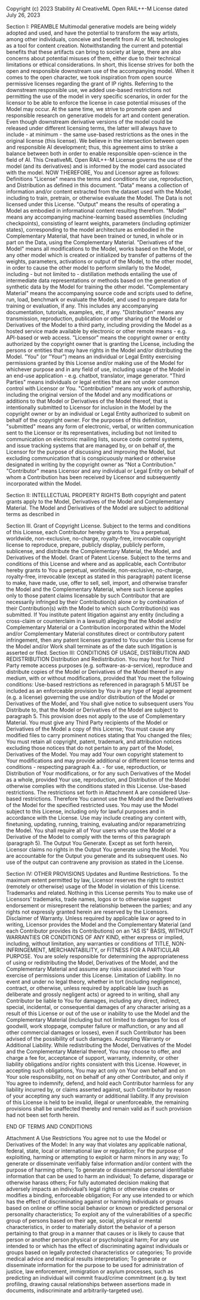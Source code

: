 Copyright (c) 2023 Stability AI
CreativeML Open RAIL++-M License dated July 26, 2023

Section I: PREAMBLE
Multimodal generative models are being widely adopted and used, and have 
the potential to transform the way artists, among other individuals, 
conceive and benefit from AI or ML technologies as a tool for content 
creation.
Notwithstanding the current and potential benefits that these artifacts 
can bring to society at large, there are also concerns about potential 
misuses of them, either due to their technical limitations or ethical 
considerations.
In short, this license strives for both the open and responsible 
downstream use of the accompanying model. When it comes to the open 
character, we took inspiration from open source permissive licenses 
regarding the grant of IP rights. Referring to the downstream responsible 
use, we added use-based restrictions not permitting the use of the model 
in very specific scenarios, in order for the licensor to be able to 
enforce the license in case potential misuses of the Model may occur. At 
the same time, we strive to promote open and responsible research on 
generative models for art and content generation.
Even though downstream derivative versions of the model could be released 
under different licensing terms, the latter will always have to include - 
at minimum - the same use-based restrictions as the ones in the original 
license (this license). We believe in the intersection between open and 
responsible AI development; thus, this agreement aims to strike a balance 
between both in order to enable responsible open-science in the field of 
AI.
This CreativeML Open RAIL++-M License governs the use of the model (and 
its derivatives) and is informed by the model card associated with the 
model.
NOW THEREFORE, You and Licensor agree as follows:
Definitions
"License" means the terms and conditions for use, reproduction, and 
Distribution as defined in this document.
"Data" means a collection of information and/or content extracted from the 
dataset used with the Model, including to train, pretrain, or otherwise 
evaluate the Model. The Data is not licensed under this License.
"Output" means the results of operating a Model as embodied in 
informational content resulting therefrom.
"Model" means any accompanying machine-learning based assemblies 
(including checkpoints), consisting of learnt weights, parameters 
(including optimizer states), corresponding to the model architecture as 
embodied in the Complementary Material, that have been trained or tuned, 
in whole or in part on the Data, using the Complementary Material.
"Derivatives of the Model" means all modifications to the Model, works 
based on the Model, or any other model which is created or initialized by 
transfer of patterns of the weights, parameters, activations or output of 
the Model, to the other model, in order to cause the other model to 
perform similarly to the Model, including - but not limited to - 
distillation methods entailing the use of intermediate data 
representations or methods based on the generation of synthetic data by 
the Model for training the other model.
"Complementary Material" means the accompanying source code and scripts 
used to define, run, load, benchmark or evaluate the Model, and used to 
prepare data for training or evaluation, if any. This includes any 
accompanying documentation, tutorials, examples, etc, if any.
"Distribution" means any transmission, reproduction, publication or other 
sharing of the Model or Derivatives of the Model to a third party, 
including providing the Model as a hosted service made available by 
electronic or other remote means - e.g. API-based or web access.
"Licensor" means the copyright owner or entity authorized by the copyright 
owner that is granting the License, including the persons or entities that 
may have rights in the Model and/or distributing the Model.
"You" (or "Your") means an individual or Legal Entity exercising 
permissions granted by this License and/or making use of the Model for 
whichever purpose and in any field of use, including usage of the Model in 
an end-use application - e.g. chatbot, translator, image generator.
"Third Parties" means individuals or legal entities that are not under 
common control with Licensor or You.
"Contribution" means any work of authorship, including the original 
version of the Model and any modifications or additions to that Model or 
Derivatives of the Model thereof, that is intentionally submitted to 
Licensor for inclusion in the Model by the copyright owner or by an 
individual or Legal Entity authorized to submit on behalf of the copyright 
owner. For the purposes of this definition, "submitted" means any form of 
electronic, verbal, or written communication sent to the Licensor or its 
representatives, including but not limited to communication on electronic 
mailing lists, source code control systems, and issue tracking systems 
that are managed by, or on behalf of, the Licensor for the purpose of 
discussing and improving the Model, but excluding communication that is 
conspicuously marked or otherwise designated in writing by the copyright 
owner as "Not a Contribution."
"Contributor" means Licensor and any individual or Legal Entity on behalf 
of whom a Contribution has been received by Licensor and subsequently 
incorporated within the Model.

Section II: INTELLECTUAL PROPERTY RIGHTS
Both copyright and patent grants apply to the Model, Derivatives of the 
Model and Complementary Material. The Model and Derivatives of the Model 
are subject to additional terms as described in 

Section III.
Grant of Copyright License. Subject to the terms and conditions of this 
License, each Contributor hereby grants to You a perpetual, worldwide, 
non-exclusive, no-charge, royalty-free, irrevocable copyright license to 
reproduce, prepare, publicly display, publicly perform, sublicense, and 
distribute the Complementary Material, the Model, and Derivatives of the 
Model.
Grant of Patent License. Subject to the terms and conditions of this 
License and where and as applicable, each Contributor hereby grants to You 
a perpetual, worldwide, non-exclusive, no-charge, royalty-free, 
irrevocable (except as stated in this paragraph) patent license to make, 
have made, use, offer to sell, sell, import, and otherwise transfer the 
Model and the Complementary Material, where such license applies only to 
those patent claims licensable by such Contributor that are necessarily 
infringed by their Contribution(s) alone or by combination of their 
Contribution(s) with the Model to which such Contribution(s) was 
submitted. If You institute patent litigation against any entity 
(including a cross-claim or counterclaim in a lawsuit) alleging that the 
Model and/or Complementary Material or a Contribution incorporated within 
the Model and/or Complementary Material constitutes direct or contributory 
patent infringement, then any patent licenses granted to You under this 
License for the Model and/or Work shall terminate as of the date such 
litigation is asserted or filed.
Section III: CONDITIONS OF USAGE, DISTRIBUTION AND REDISTRIBUTION
Distribution and Redistribution. You may host for Third Party remote 
access purposes (e.g. software-as-a-service), reproduce and distribute 
copies of the Model or Derivatives of the Model thereof in any medium, 
with or without modifications, provided that You meet the following 
conditions: Use-based restrictions as referenced in paragraph 5 MUST be 
included as an enforceable provision by You in any type of legal agreement 
(e.g. a license) governing the use and/or distribution of the Model or 
Derivatives of the Model, and You shall give notice to subsequent users 
You Distribute to, that the Model or Derivatives of the Model are subject 
to paragraph 5. This provision does not apply to the use of Complementary 
Material. You must give any Third Party recipients of the Model or 
Derivatives of the Model a copy of this License; You must cause any 
modified files to carry prominent notices stating that You changed the 
files; You must retain all copyright, patent, trademark, and attribution 
notices excluding those notices that do not pertain to any part of the 
Model, Derivatives of the Model. You may add Your own copyright statement 
to Your modifications and may provide additional or different license 
terms and conditions - respecting paragraph 4.a. - for use, reproduction, 
or Distribution of Your modifications, or for any such Derivatives of the 
Model as a whole, provided Your use, reproduction, and Distribution of the 
Model otherwise complies with the conditions stated in this License.
Use-based restrictions. The restrictions set forth in Attachment A are 
considered Use-based restrictions. Therefore You cannot use the Model and 
the Derivatives of the Model for the specified restricted uses. You may 
use the Model subject to this License, including only for lawful purposes 
and in accordance with the License. Use may include creating any content 
with, finetuning, updating, running, training, evaluating and/or 
reparametrizing the Model. You shall require all of Your users who use the 
Model or a Derivative of the Model to comply with the terms of this 
paragraph (paragraph 5).
The Output You Generate. Except as set forth herein, Licensor claims no 
rights in the Output You generate using the Model. You are accountable for 
the Output you generate and its subsequent uses. No use of the output can 
contravene any provision as stated in the License.

Section IV: OTHER PROVISIONS
Updates and Runtime Restrictions. To the maximum extent permitted by law, 
Licensor reserves the right to restrict (remotely or otherwise) usage of 
the Model in violation of this License.
Trademarks and related. Nothing in this License permits You to make use of 
Licensors’ trademarks, trade names, logos or to otherwise suggest 
endorsement or misrepresent the relationship between the parties; and any 
rights not expressly granted herein are reserved by the Licensors.
Disclaimer of Warranty. Unless required by applicable law or agreed to in 
writing, Licensor provides the Model and the Complementary Material (and 
each Contributor provides its Contributions) on an "AS IS" BASIS, WITHOUT 
WARRANTIES OR CONDITIONS OF ANY KIND, either express or implied, 
including, without limitation, any warranties or conditions of TITLE, 
NON-INFRINGEMENT, MERCHANTABILITY, or FITNESS FOR A PARTICULAR PURPOSE. 
You are solely responsible for determining the appropriateness of using or 
redistributing the Model, Derivatives of the Model, and the Complementary 
Material and assume any risks associated with Your exercise of permissions 
under this License.
Limitation of Liability. In no event and under no legal theory, whether in 
tort (including negligence), contract, or otherwise, unless required by 
applicable law (such as deliberate and grossly negligent acts) or agreed 
to in writing, shall any Contributor be liable to You for damages, 
including any direct, indirect, special, incidental, or consequential 
damages of any character arising as a result of this License or out of the 
use or inability to use the Model and the Complementary Material 
(including but not limited to damages for loss of goodwill, work stoppage, 
computer failure or malfunction, or any and all other commercial damages 
or losses), even if such Contributor has been advised of the possibility 
of such damages.
Accepting Warranty or Additional Liability. While redistributing the 
Model, Derivatives of the Model and the Complementary Material thereof, 
You may choose to offer, and charge a fee for, acceptance of support, 
warranty, indemnity, or other liability obligations and/or rights 
consistent with this License. However, in accepting such obligations, You 
may act only on Your own behalf and on Your sole responsibility, not on 
behalf of any other Contributor, and only if You agree to indemnify, 
defend, and hold each Contributor harmless for any liability incurred by, 
or claims asserted against, such Contributor by reason of your accepting 
any such warranty or additional liability.
If any provision of this License is held to be invalid, illegal or 
unenforceable, the remaining provisions shall be unaffected thereby and 
remain valid as if such provision had not been set forth herein.

END OF TERMS AND CONDITIONS

Attachment A
Use Restrictions
You agree not to use the Model or Derivatives of the Model:
In any way that violates any applicable national, federal, state, local or 
international law or regulation;
For the purpose of exploiting, harming or attempting to exploit or harm 
minors in any way;
To generate or disseminate verifiably false information and/or content 
with the purpose of harming others;
To generate or disseminate personal identifiable information that can be 
used to harm an individual;
To defame, disparage or otherwise harass others;
For fully automated decision making that adversely impacts an individual’s 
legal rights or otherwise creates or modifies a binding, enforceable 
obligation;
For any use intended to or which has the effect of discriminating against 
or harming individuals or groups based on online or offline social 
behavior or known or predicted personal or personality characteristics;
To exploit any of the vulnerabilities of a specific group of persons based 
on their age, social, physical or mental characteristics, in order to 
materially distort the behavior of a person pertaining to that group in a 
manner that causes or is likely to cause that person or another person 
physical or psychological harm;
For any use intended to or which has the effect of discriminating against 
individuals or groups based on legally protected characteristics or 
categories;
To provide medical advice and medical results interpretation;
To generate or disseminate information for the purpose to be used for 
administration of justice, law enforcement, immigration or asylum 
processes, such as predicting an individual will commit fraud/crime 
commitment (e.g. by text profiling, drawing causal relationships between 
assertions made in documents, indiscriminate and arbitrarily-targeted 
use).


